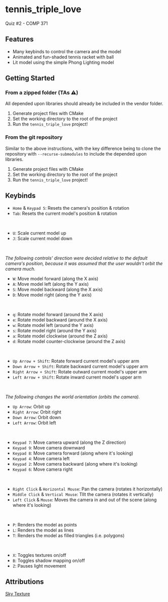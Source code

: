 # tennis_triple_love
Quiz #2 - COMP 371

## Features
* Many keybinds to control the camera and the model
* Animated and fun-shaded tennis racket with ball
* Lit model using the simple Phong Lighting model

## Getting Started
### From a zipped folder (TAs ⚠️)
All depended upon libraries should already be included in the vendor folder.

1. Generate project files with CMake
2. Set the working directory to the root of the project
3. Run the `tennis_triple_love` project!

### From the git repository
Similar to the above instructions, with the key difference being to clone the repository with `--recurse-submodules` to include the depended upon libraries.

1. Generate project files with CMake
2. Set the working directory to the root of the project
3. Run the `tennis_triple_love` project!

## Keybinds
* `Home` & `Keypad 5`: Resets the camera's position & rotation
* `Tab`: Resets the current model's position & rotation

<br/>

* `U`: Scale current model up
* `J`: Scale current model down

<br/>

_The following controls' direction were decided relative to the default camera's position, because it was assumed that the user wouldn't orbit the camera much._
* `W`: Move model forward (along the X axis)
* `A`: Move model left (along the Y axis)
* `S`: Move model backward (along the X axis)
* `D`: Move model right (along the Y axis)

<br/>

* `q`: Rotate model forward (around the X axis)
* `e`: Rotate model backward (around the X axis)
* `w`: Rotate model left (around the Y axis)
* `s`: Rotate model right (around the Y axis)
* `a`: Rotate model clockwise (around the Z axis)
* `d`: Rotate model counter-clockwise (around the Z axis)

<br/>

* `Up Arrow + Shift`: Rotate forward current model's upper arm 
* `Down Arrow + Shift`: Rotate backward current model's upper arm
* `Right Arrow + Shift`: Rotate outward current model's upper arm
* `Left Arrow + Shift`: Rotate inward current model's upper arm

<br/>

_The following changes the world orientation (orbits the camera)._
* `Up Arrow`: Orbit up
* `Right Arrow`: Orbit right
* `Down Arrow`: Orbit down
* `Left Arrow`: Orbit left

<br/>

* `Keypad 7`: Move camera upward (along the Z direction)
* `Keypad 9`: Move camera downward
* `Keypad 8`: Move camera forward (along where it's looking)
* `Keypad 4`: Move camera left
* `Keypad 2`: Move camera backward (along where it's looking)
* `Keypad 6`: Move camera right

<br/>

* `Right Click` & `Horizontal Mouse`: Pan the camera (rotates it horizontally)
* `Middle Click` & `Vertical Mouse`: TIlt the camera (rotates it vertically)
* `Left Click` & `Mouse`: Moves the camera in and out of the scene (along where it's looking)

<br/>

* `P`: Renders the model as points
* `L`: Renders the model as lines
* `T`: Renders the model as filled triangles (i.e. polygons)

<br/>

* `X`: Toggles textures on/off
* `B`: Toggles shadow mapping on/off
* `Z`: Pauses light movement

## Attributions

[Sky Texture](https://www.freepik.com/free-vector/watercolor-blue-cotton-clouds-background_22379917.htm#query=sky%20texture%20seamless&position=11&from_view=keyword&track=ais)